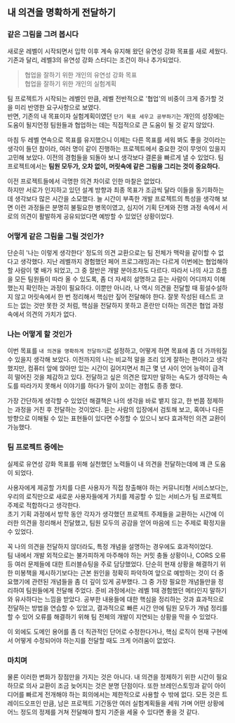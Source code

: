 ## 내 의견을 명확하게 전달하기

### 같은 그림을 그려 봅시다
새로운 레벨이 시작되면서 입학 이후 계속 유지해 왔던 유연성 강화 목표를 새로 세웠다.
기존과 달리, 레벨3의 유연성 강화 스터디는 조건이 하나 추가되었다.
> 협업을 잘하기 위한 개인의 유연성 강화 목표  
> 협업을 잘하기 위한 개인의 실험계획

팀 프로젝트가 시작되는 레벨인 만큼, 레벨 전반적으로 '협업'의 비중이 크게 증가할 것을 미리 반영한 요구사항으로 보였다.  
반면, 기존의 내 목표이자 실험계획이였던 `단기 목표 세우고 공부하기`는 개인의 성장에는 도움이 될지언정 팀원들과 협업하는 데는 직접적으로 큰 도움이 될 것 같지 않았다.

마침 두 레벨 연속으로 목표를 유지했으니 이제는 다른 목표를 세워 봐도 좋을 것이라는 생각이 들던 참이라,
여러 명이 같이 진행하는 프로젝트에서 중요한 것이 무엇이 있을지 고민해 보았다.
이전의 경험들을 되돌아 보니 생각보다 결론을 빠르게 낼 수 있었다.
팀 프로젝트에서는 **팀원 모두가, 오차 없이, 머릿속에 같은 그림을 그리는 것이 중요하다.**

이전 프로젝트들에서 극명한 의견 차이로 인한 마찰은 없었다.  
하지만 서로가 인지하고 있던 설계 방향과 최종 목표가 조금씩 달라 이들을 동기화하는데 생각보다 많은 시간을 소모했다.
늘 시간이 부족한 개발 프로젝트의 특성을 생각해 보면 이런 과정들은 분명히 불필요한 병목이였고,
심지어 기획 단계와 진행 과정 속에서 서로의 의견이 활발하게 공유되었다면 예방할 수 있었던 상황이었다.

### 어떻게 같은 그림을 그릴 것인가?
단순히 '나는 이렇게 생각한다' 정도의 의견 교환으로는 팀 전체가 맥락을 같이할 수 없다고 생각했다.
지난 레벨까지 경험했던 페어 프로그래밍과는 다르게 이번에는 협업해야 할 사람이 몇 배가 되었고, 그 중 절반은 개발 분야조차도 다르다.
따라서 나의 사고 흐름을 모든 팀원들이 따라 올 수 있도록, 좀 더 자세히 설명하고 듣는 사람이 어디까지 이해했는지 확인하는 과정이 필요하다.
이뿐만 아니라, 나 역시 의견을 전달할 때 횡설수설하지 않고 머릿속에서 한 번 정리해서 핵심만 짚어 전달해야 한다.
잘못 작성된 테스트 코드는 없는 것만 못한 것 처럼, 핵심을 전달하지 못하고 혼란만 더하는 의견은 협업 과정 속에서 의견의 가치가 없다.

### 나는 어떻게 할 것인가
이번 목표를 `내 의견을 명확하게 전달하기`로 설정하고, 어떻게 하면 목표에 좀 더 가까워질 수 있을지 생각해 보았다.
이전까지의 나는 비교적 말을 조리 있게 잘하는 편이라고 생각했지만,
컴퓨터 앞에 앉아만 있는 시간이 길어지면서 최근 몇 년 사이 언어 능력이 급격히 떨어진 것을 체감하고 있다.
전달하고 싶은 의견은 많지만 말하는 속도가 생각하는 속도를 따라가지 못해서 이야기를 하다가 말이 꼬이는 경험도 종종 했다.

가장 간단하게 생각할 수 있었던 해결책은 나의 생각을 바로 뱉지 않고, 한 번쯤 정제하는 과정을 거친 후 전달하는 것이었다.
듣는 사람의 입장에서 검토해 보고, 혹여나 다른 방향으로 이해될 수 있는 표현들이 있다면 수정할 수 있으니 보다 효과적인 의견 교환이 가능했다.

### 팀 프로젝트 중에는
실제로 유연성 강화 목표를 위해 실천했던 노력들이 내 의견을 전달하는데에 꽤 큰 도움이 되었다.

사용자에게 제공할 가치를 다른 사용자가 직접 창출해야 하는 커뮤니티형 서비스보다는,
우리의 로직만으로 새로운 사용자들에게 가치를 제공할 수 있는 서비스가 팀 프로젝트 주제로 적합하다고 생각한다.  
초기 기획 과정에서 방학 동안 각자가 생각했던 프로젝트 주제들을 교환하는 시간에 이러한 의견을 정리해서 전달했고,
팀원 모두의 공감을 얻어 마음에 드는 주제로 확정지을 수 있었다.

꼭 나의 의견을 전달하지 않더라도, 특정 개념을 설명하는 경우에도 효과적이었다.  
팀 내에서 개발 외적으로는 불가피하게 마주해야 하는 커밋 충돌 상황이나, CORS 오류 등 여러 문제들에 대한 트러블슈팅을 주로 담당했었다.
단순히 현재 상황을 해결하기 위한 미봉책을 제시하기보다는 근본 원인을 정확히 파악하여 앞으로 예방하는 것이 더 중요했기에 관련된 개념들을 좀 더 깊이 있게 공부했다.
그 중 가장 필요한 개념들만을 정리하여 팀원들에게 전달해 주었다.
준비 과정에서는 레벨 1때 경험했던 메타인지 말하기와 유사하다는 느낌을 받았다.
공부한 내용들에 대한 핵심을 정리하는 것과 효과적으로 전달하는 방법을 연습할 수 있었고,
결과적으로 빠른 시간 안에 팀원 모두가 개념 정리를 할 수 있어 오류를 해결하기 위해 팀 전체의 개발이 지연되는 상황을 막을 수 있었다.

이 외에도 도메인 용어를 좀 더 직관적인 단어로 수정한다거나,
핵심 로직이 현재 구현에서 어떻게 수정되어야 하는지를 전달할 때도 크게 어려움이 없었다.

### 마치며
물론 이러한 변화가 장점만을 가지는 것은 아니다.
내 의견을 정제하기 위한 시간이 필요하므로 의사 교환이 조금 늦어지는 것은 분명 단점이다.
또한 브레인스토밍과 같이 아이디어를 빠르게 전개해야 하는 회의에서는 제한적으로 사용할 수 밖에 없다.
모든 것은 트레이드오프인 만큼,
남은 프로젝트 기간동안 여러 실험계획들을 세워 가며 어떤 상황에 어느 정도의 정제를 거쳐 전달해야 할지 기준을 세울 수 있다면 좋을 것 같다.
